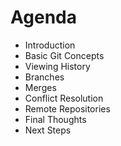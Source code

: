 Agenda
======

- Introduction
- Basic Git Concepts
- Viewing History
- Branches
- Merges
- Conflict Resolution
- Remote Repositories
- Final Thoughts
- Next Steps
